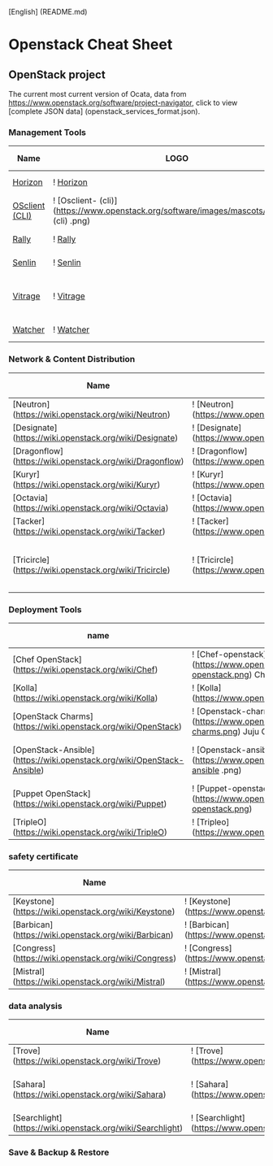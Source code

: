 [English] (README.md)

# Openstack Cheat Sheet

## OpenStack project

The current most current version of Ocata, data from https://www.openstack.org/software/project-navigator, click to view [complete JSON data] (openstack_services_format.json).

### Management Tools

| Name | LOGO | Service | Age | Deployment Rate | Maturity |
| ---- | ---- | ---- | ---- | ---- | ---- |
| [Horizon](https://wiki.openstack.org/wiki/Horizon) |! [Horizon](https://www.openstack.org/software/images/mascots/horizon.png) | Dashboard | 6 years | 87% | 6/7 |
| [OSclient (CLI)](https://wiki.openstack.org/wiki/OSclient) |! [Osclient- (cli)](https://www.openstack.org/software/images/mascots/osclient- (cli) .png) | Command-line client | 1 year | 0% | 0/7 |
| [Rally](https://wiki.openstack.org/wiki/Rally) |! [Rally](https://www.openstack.org/software/images/mascots/rally.png) | Benchmark service | 1 Year | 23% | 0/7 |
| [Senlin](https://wiki.openstack.org/wiki/Senlin) |! [Senlin](https://www.openstack.org/software/images/mascots/senlin.png) | Clustering service | 1 Year | 0% | 0/7 |
| [Vitrage](https://wiki.openstack.org/wiki/Vitrage) |! [Vitrage](https://www.openstack.org/software/images/mascots/vitrage.png) | RCA (Root Cause Analysis service) | 1 year | 0% | 0/7 |
| [Watcher](https://wiki.openstack.org/wiki/Watcher) |! [Watcher](https://www.openstack.org/software/images/mascots/watcher.png) | Optimization Service | 1 Year | 0% | 0/7 |

### Network & Content Distribution

| Name | LOGO | Service | Age | Deployment Rate | Maturity |
| ---- | ---- | ---- | ---- | ---- | ---- |
| [Neutron] (https://wiki.openstack.org/wiki/Neutron) |! [Neutron] (https://www.openstack.org/software/images/mascots/neutron.png) | Networking | 5 years | 93% | 7/7 |
| [Designate] (https://wiki.openstack.org/wiki/Designate) |! [Designate] (https://www.openstack.org/software/images/mascots/designate.png) | DNS Service | 3 Year | 16% | 3/7 |
| [Dragonflow] (https://wiki.openstack.org/wiki/Dragonflow) |! [Dragonflow] (https://www.openstack.org/software/images/mascots/dragonflow.png) | Neutron Plugin | 2 Year | 0% | 0/7 |
| [Kuryr] (https://wiki.openstack.org/wiki/Kuryr) |! [Kuryr] (https://www.openstack.org/software/images/mascots/kuryr.png) | Container plugin | 1 Year | 0% | 1/7 |
| [Octavia] (https://wiki.openstack.org/wiki/Octavia) |! [Octavia] (https://www.openstack.org/software/images/mascots/octavia.png) | Load Balancer | 1 Year | 0% | 1/7 |
| [Tacker] (https://wiki.openstack.org/wiki/Tacker) |! [Tacker] (https://www.openstack.org/software/images/mascots/tacker.png) | NFV Orchestration | 1 Year | 0% | 1/7 |
| [Tricircle] (https://wiki.openstack.org/wiki/Tricircle) |! [Tricircle] (https://www.openstack.org/software/images/mascots/tricircle.png) | Networking Automation for Multi -Region Deployments | 1 year | 0% | 0/7 |

### Deployment Tools

| name | LOGO | Service | Age | Deployment Rate | Maturity |
| ---- | ---- | ---- | ---- | ---- | ---- |
| [Chef OpenStack] (https://wiki.openstack.org/wiki/Chef) |! [Chef-openstack] (https://www.openstack.org/software/images/mascots/chef-openstack.png) Chef cookbooks for OpenStack | 1 year | 0% | 1/7 |
| [Kolla] (https://wiki.openstack.org/wiki/Kolla) |! [Kolla] (https://www.openstack.org/software/images/mascots/kolla.png) | Container deployment | 1 Year | 12% | 1/7 |
| [OpenStack Charms] (https://wiki.openstack.org/wiki/OpenStack) |! [Openstack-charms] (https://www.openstack.org/software/images/mascots/openstack-charms.png) Juju Charms for OpenStack | 1 year | 0% | 0/7 |
| [OpenStack-Ansible] (https://wiki.openstack.org/wiki/OpenStack-Ansible) |! [Openstack-ansible] (https://www.openstack.org/software/images/mascots/openstack-ansible .png) | Ansible Playbooks for OpenStack | 1 year | 0% | 0/7 |
| [Puppet OpenStack] (https://wiki.openstack.org/wiki/Puppet) |! [Puppet-openstack] (https://www.openstack.org/software/images/mascots/puppet-openstack.png) | Puppet Modules for OpenStack | 1 year | 0% | 0/7 |
| [TripleO] (https://wiki.openstack.org/wiki/TripleO) |! [Tripleo] (https://www.openstack.org/software/images/mascots/tripleo.png) | Deployment service | 1 Year | 9% | 0/7 |

### safety certificate

| Name | LOGO | Service | Age | Deployment Rate | Maturity |
| ---- | ---- | ---- | ---- | ---- | ---- |
| [Keystone] (https://wiki.openstack.org/wiki/Keystone) |! [Keystone] (https://www.openstack.org/software/images/mascots/keystone.png) | Identity service | 6 Year | 96% | 6/7 |
| [Barbican] (https://wiki.openstack.org/wiki/Barbican) |! [Barbican] (https://www.openstack.org/software/images/mascots/barbican.png) | Key Management | 4 Year | 9% | 4/7 |
| [Congress] (https://wiki.openstack.org/wiki/Congress) |! [Congress] (https://www.openstack.org/software/images/mascots/congress.png) | Governance | 2 years | 2% | 1/7 |
| [Mistral] (https://wiki.openstack.org/wiki/Mistral) |! [Mistral] (https://www.openstack.org/software/images/mascots/mistral.png) | Workflow service | 1 Year | 5% | 1/7 |

### data analysis

| Name | LOGO | Service | Age | Deployment Rate | Maturity |
| ---- | ---- | ---- | ---- | ---- | ---- |
| [Trove] (https://wiki.openstack.org/wiki/Trove) |! [Trove] (https://www.openstack.org/software/images/mascots/trove.png) | Database as a Service | 4 years | 13% | 3/7 |
| [Sahara] (https://wiki.openstack.org/wiki/Sahara) |! [Sahara] (https://www.openstack.org/software/images/mascots/sahara.png) | Big Data Processing Framework Provisioning | 3 years | 10% | 3/7 |
| [Searchlight] (https://wiki.openstack.org/wiki/Searchlight) |! [Searchlight] (https://www.openstack.org/software/images/mascots/searchlight.png) | Indexing and Search | 1 year | 0% | 0/7 |

### Save & Backup & Restore

